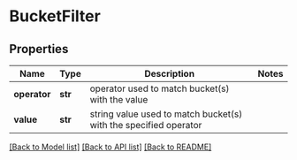 # BucketFilter

## Properties
Name | Type | Description | Notes
------------ | ------------- | ------------- | -------------
**operator** | **str** | operator used to match bucket(s) with the value | 
**value** | **str** | string value used to match bucket(s) with the specified operator | 

[[Back to Model list]](../README.md#documentation-for-models) [[Back to API list]](../README.md#documentation-for-api-endpoints) [[Back to README]](../README.md)

